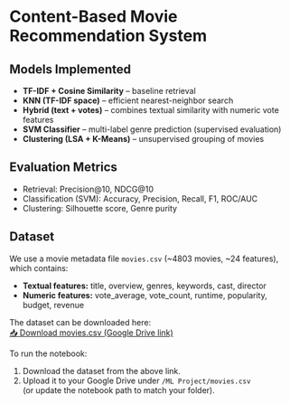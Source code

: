 # Content-Based Movie Recommendation System


## Models Implemented
- **TF-IDF + Cosine Similarity** – baseline retrieval
- **KNN (TF-IDF space)** – efficient nearest-neighbor search
- **Hybrid (text + votes)** – combines textual similarity with numeric vote features
- **SVM Classifier** – multi-label genre prediction (supervised evaluation)
- **Clustering (LSA + K-Means)** – unsupervised grouping of movies

## Evaluation Metrics
- Retrieval: Precision@10, NDCG@10  
- Classification (SVM): Accuracy, Precision, Recall, F1, ROC/AUC  
- Clustering: Silhouette score, Genre purity

## Dataset
We use a movie metadata file `movies.csv` (~4803 movies, ~24 features), which contains:
- **Textual features:** title, overview, genres, keywords, cast, director  
- **Numeric features:** vote_average, vote_count, runtime, popularity, budget, revenue  

The dataset can be downloaded here:  
[📥 Download movies.csv (Google Drive link)](https://drive.google.com/file/d/1cCkwiVv4mgfl20ntgY3n4yApcWqqZQe6/view)

To run the notebook:
1. Download the dataset from the above link.  
2. Upload it to your Google Drive under `/ML Project/movies.csv`  
   (or update the notebook path to match your folder).  
